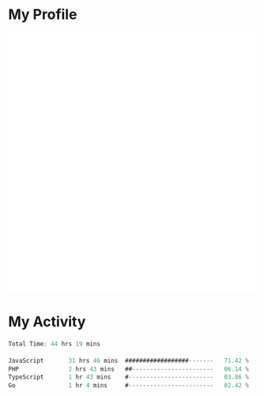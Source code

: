 # My Profile
<img src="https://raw.githubusercontent.com/akmallxx/akmallxx/2f2d024a644949a61dbc923da84b9875860856d3/github-metrics.svg"/>

# My Activity
<!--START_SECTION:waka-->

```rust
Total Time: 44 hrs 19 mins

JavaScript       31 hrs 46 mins  ##################-------   71.42 %
PHP              2 hrs 43 mins   ##-----------------------   06.14 %
TypeScript       1 hr 43 mins    #------------------------   03.86 %
Go               1 hr 4 mins     #------------------------   02.42 %
```

<!--END_SECTION:waka-->
